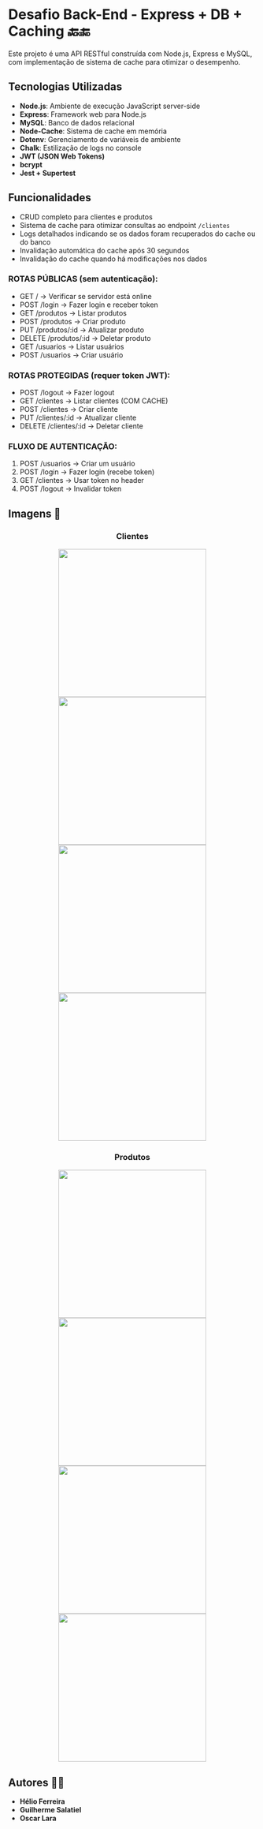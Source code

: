 
# Desafio Back-End - Express + DB + Caching 🔙🔚

Este projeto é uma API RESTful construída com Node.js, Express e MySQL, com implementação de sistema de cache para otimizar o desempenho.

## Tecnologias Utilizadas

- **Node.js**: Ambiente de execução JavaScript server-side
- **Express**: Framework web para Node.js
- **MySQL**: Banco de dados relacional
- **Node-Cache**: Sistema de cache em memória
- **Dotenv**: Gerenciamento de variáveis de ambiente
- **Chalk**: Estilização de logs no console
- **JWT (JSON Web Tokens)**
- **bcrypt**
- **Jest + Supertest**

## Funcionalidades

- CRUD completo para clientes e produtos
- Sistema de cache para otimizar consultas ao endpoint `/clientes`
- Logs detalhados indicando se os dados foram recuperados do cache ou do banco
- Invalidação automática do cache após 30 segundos
- Invalidação do cache quando há modificações nos dados

### ROTAS PÚBLICAS (sem autenticação):
- GET /                    → Verificar se servidor está online
- POST /login             → Fazer login e receber token
- GET /produtos           → Listar produtos
- POST /produtos          → Criar produto
- PUT /produtos/:id       → Atualizar produto
- DELETE /produtos/:id    → Deletar produto
- GET /usuarios           → Listar usuários
- POST /usuarios          → Criar usuário

### ROTAS PROTEGIDAS (requer token JWT):
- POST /logout            → Fazer logout
- GET /clientes           → Listar clientes (COM CACHE)
- POST /clientes          → Criar cliente
- PUT /clientes/:id       → Atualizar cliente
- DELETE /clientes/:id    → Deletar cliente

### FLUXO DE AUTENTICAÇÃO:
1. POST /usuarios         → Criar um usuário
2. POST /login           → Fazer login (recebe token)
3. GET /clientes         → Usar token no header
4. POST /logout          → Invalidar token



## Imagens 📸
<div align="center">
<h3>Clientes</h3>
<img src="https://github.com/user-attachments/assets/62af3c72-6900-416e-86d5-4de1cb417369" width=300px />
<img src="https://github.com/user-attachments/assets/7c6d1337-6a97-4f99-a401-c95e7a9c7ae0" width=300px /><br>
<img src="https://github.com/user-attachments/assets/d55ce07e-d387-4910-93fe-48d25486b065" width=300px />
<img src="https://github.com/user-attachments/assets/57fead00-001d-42ce-892c-56540032bcdd" width=300px />
</div>
<div align="center">
  <h3>Produtos</h3>
  <img src="https://github.com/user-attachments/assets/3e6edff4-9ca1-4f5a-8d56-e3748356b86f" width=300px />
  <img src="https://github.com/user-attachments/assets/99be301c-a929-4f39-9808-def409a8b33d" width=300px /><br>
  <img src="https://github.com/user-attachments/assets/9336ba29-dd36-474f-b4a0-85c6929f6b97" width=300px />
  <img src="https://github.com/user-attachments/assets/19fc3715-4a4c-4171-9e8f-c2b034ca217b" width=300px />
</div>

## Autores 🧑‍🚀
 - **Hélio Ferreira**
 - **Guilherme Salatiel**
 - **Oscar Lara**
